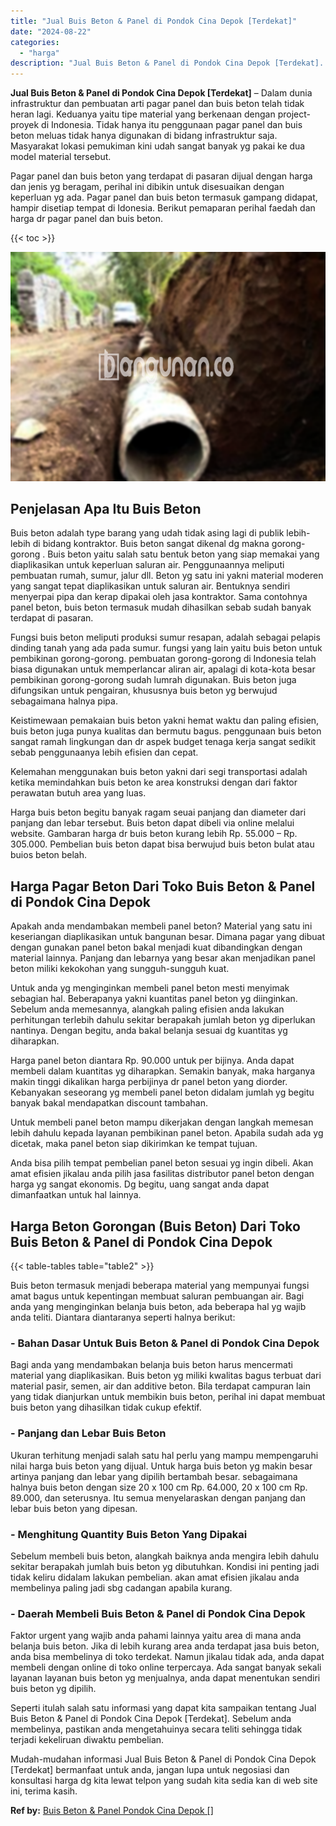 ```yaml
---
title: "Jual Buis Beton & Panel di Pondok Cina Depok [Terdekat]"
date: "2024-08-22"
categories: 
  - "harga"
description: "Jual Buis Beton & Panel di Pondok Cina Depok [Terdekat]. Mudah-mudahan informasi Jual Buis Beton & Panel di Pondok Cina Depok [Terdekat] bermanfaat untuk a..."
---
```


**Jual Buis Beton & Panel di Pondok Cina Depok \[Terdekat\]** – Dalam dunia infrastruktur dan pembuatan arti pagar panel dan buis beton telah tidak heran lagi. Keduanya yaitu tipe material yang berkenaan dengan project-proyek di Indonesia. Tidak hanya itu penggunaan pagar panel dan buis beton meluas tidak hanya digunakan di bidang infrastruktur saja. Masyarakat lokasi pemukiman kini udah sangat banyak yg pakai ke dua model material tersebut.

Pagar panel dan buis beton yang terdapat di pasaran dijual dengan harga dan jenis yg beragam, perihal ini dibikin untuk disesuaikan dengan keperluan yg ada. Pagar panel dan buis beton termasuk gampang didapat, hampir disetiap tempat di Idonesia. Berikut pemaparan perihal faedah dan harga dr pagar panel dan buis beton.

{{< toc >}}

![Jual Buis Beton & Panel di Pondok Cina Depok [Terdekat]](/images/jual-panel-buis-beton-murah-14.png)

## Penjelasan Apa Itu Buis Beton

Buis beton adalah type barang yang udah tidak asing lagi di publik lebih-lebih di bidang kontraktor. Buis beton sangat dikenal dg makna gorong-gorong . Buis beton yaitu salah satu bentuk beton yang siap memakai yang diaplikasikan untuk keperluan saluran air. Penggunaannya meliputi pembuatan rumah, sumur, jalur dll. Beton yg satu ini yakni material moderen yang sangat tepat diaplikasikan untuk saluran air. Bentuknya sendiri menyerpai pipa dan kerap dipakai oleh jasa kontraktor. Sama contohnya panel beton, buis beton termasuk mudah dihasilkan sebab sudah banyak terdapat di pasaran.

Fungsi buis beton meliputi produksi sumur resapan, adalah sebagai pelapis dinding tanah yang ada pada sumur. fungsi yang lain yaitu buis beton untuk pembikinan gorong-gorong. pembuatan gorong-gorong di Indonesia telah biasa digunakan untuk memperlancar aliran air, apalagi di kota-kota besar pembikinan gorong-gorong sudah lumrah digunakan. Buis beton juga difungsikan untuk pengairan, khususnya buis beton yg berwujud sebagaimana halnya pipa.

Keistimewaan pemakaian buis beton yakni hemat waktu dan paling efisien, buis beton juga punya kualitas dan bermutu bagus. penggunaan buis beton sangat ramah lingkungan dan dr aspek budget tenaga kerja sangat sedikit sebab penggunaanya lebih efisien dan cepat.

Kelemahan menggunakan buis beton yakni dari segi transportasi adalah ketika memindahkan buis beton ke area konstruksi dengan dari faktor perawatan butuh area yang luas.

Harga buis beton begitu banyak ragam seuai panjang dan diameter dari panjang dan lebar tersebut. Buis beton dapat dibeli via online melalui website. Gambaran harga dr buis beton kurang lebih Rp. 55.000 – Rp. 305.000. Pembelian buis beton dapat bisa berwujud buis beton bulat atau buios beton belah.

## Harga Pagar Beton Dari Toko Buis Beton & Panel di Pondok Cina Depok

Apakah anda mendambakan membeli panel beton? Material yang satu ini keseriangan diaplikasikan untuk bangunan besar. Dimana pagar yang dibuat dengan gunakan panel beton bakal menjadi kuat dibandingkan dengan material lainnya. Panjang dan lebarnya yang besar akan menjadikan panel beton miliki kekokohan yang sungguh-sungguh kuat.

Untuk anda yg menginginkan membeli panel beton mesti menyimak sebagian hal. Beberapanya yakni kuantitas panel beton yg diinginkan. Sebelum anda memesannya, alangkah paling efisien anda lakukan perhitungan terlebih dahulu sekitar berapakah jumlah beton yg diperlukan nantinya. Dengan begitu, anda bakal belanja sesuai dg kuantitas yg diharapkan.

Harga panel beton diantara Rp. 90.000 untuk per bijinya. Anda dapat membeli dalam kuantitas yg diharapkan. Semakin banyak, maka harganya makin tinggi dikalikan harga perbijinya dr panel beton yang diorder. Kebanyakan seseorang yg membeli panel beton didalam jumlah yg begitu banyak bakal mendapatkan discount tambahan.

Untuk membeli panel beton mampu dikerjakan dengan langkah memesan lebih dahulu kepada layanan pembikinan panel beton. Apabila sudah ada yg dicetak, maka panel beton siap dikirimkan ke tempat tujuan.

Anda bisa pilih tempat pembelian panel beton sesuai yg ingin dibeli. Akan amat efisien jikalau anda pilih jasa fasilitas distributor panel beton dengan harga yg sangat ekonomis. Dg begitu, uang sangat anda dapat dimanfaatkan untuk hal lainnya.

## Harga Beton Gorongan (Buis Beton) Dari Toko Buis Beton & Panel di Pondok Cina Depok

{{< table-tables table="table2" >}}

Buis beton termasuk menjadi beberapa material yang mempunyai fungsi amat bagus untuk kepentingan membuat saluran pembuangan air. Bagi anda yang menginginkan belanja buis beton, ada beberapa hal yg wajib anda teliti. Diantara diantaranya seperti halnya berikut:

### \- Bahan Dasar Untuk Buis Beton & Panel di Pondok Cina Depok

Bagi anda yang mendambakan belanja buis beton harus mencermati material yang diaplikasikan. Buis beton yg miliki kwalitas bagus terbuat dari material pasir, semen, air dan additive beton. Bila terdapat campuran lain yang tidak dianjurkan untuk membikin buis beton, perihal ini dapat membuat buis beton yang dihasilkan tidak cukup efektif.

### \- Panjang dan Lebar Buis Beton

Ukuran terhitung menjadi salah satu hal perlu yang mampu mempengaruhi nilai harga buis beton yang dijual. Untuk harga buis beton yg makin besar artinya panjang dan lebar yang dipilih bertambah besar. sebagaimana halnya buis beton dengan size 20 x 100 cm Rp. 64.000, 20 x 100 cm Rp. 89.000, dan seterusnya. Itu semua menyelaraskan dengan panjang dan lebar buis beton yang dipesan.

### \- Menghitung Quantity Buis Beton Yang Dipakai

Sebelum membeli buis beton, alangkah baiknya anda mengira lebih dahulu sekitar berapakah jumlah buis beton yg dibutuhkan. Kondisi ini penting jadi tidak keliru didalam lakukan pembelian. akan amat efisien jikalau anda membelinya paling jadi sbg cadangan apabila kurang.

### \- Daerah Membeli Buis Beton & Panel di Pondok Cina Depok

Faktor urgent yang wajib anda pahami lainnya yaitu area di mana anda belanja buis beton. Jika di lebih kurang area anda terdapat jasa buis beton, anda bisa membelinya di toko terdekat. Namun jikalau tidak ada, anda dapat membeli dengan online di toko online terpercaya. Ada sangat banyak sekali layanan layanan buis beton yg menjualnya, anda dapat menentukan sendiri buis beton yg dipilih.

Seperti itulah salah satu informasi yang dapat kita sampaikan tentang Jual Buis Beton & Panel di Pondok Cina Depok \[Terdekat\]. Sebelum anda membelinya, pastikan anda mengetahuinya secara teliti sehingga tidak terjadi kekeliruan diwaktu pembelian.

Mudah-mudahan informasi Jual Buis Beton & Panel di Pondok Cina Depok \[Terdekat\] bermanfaat untuk anda, jangan lupa untuk negosiasi dan konsultasi harga dg kita lewat telpon yang sudah kita sedia kan di web site ini, terima kasih.

**Ref by:** [Buis Beton & Panel Pondok Cina Depok []](https://id.wikipedia.org/wiki/Buis)
